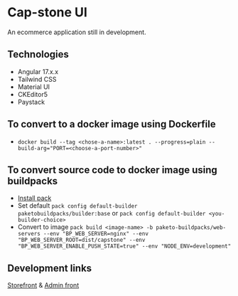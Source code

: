 # Cap-stone UI

An ecommerce application still in development.

## Technologies

- Angular 17.x.x
- Tailwind CSS
- Material UI
- CKEditor5
- Paystack

## To convert to a docker image using Dockerfile

- `docker build --tag <chose-a-name>:latest . --progress=plain --build-arg="PORT=<choose-a-port-number>"`

## To convert source code to docker image using buildpacks

- [Install pack](https://buildpacks.io/docs/tools/pack/)
- Set default `pack config default-builder paketobuildpacks/builder:base`
  or `pack config default-builder <you-builder-choice>`
- Convert to image `pack build <image-name> -b paketo-buildpacks/web-servers
--env "BP_WEB_SERVER=nginx"
--env "BP_WEB_SERVER_ROOT=dist/capstone"
--env "BP_WEB_SERVER_ENABLE_PUSH_STATE=true"
--env "NODE_ENV=development"`

## Development links

[Storefront](https://server.emmanueluluabuike.com/)
&
[Admin front](https://server.emmanueluluabuike.com/admin)
